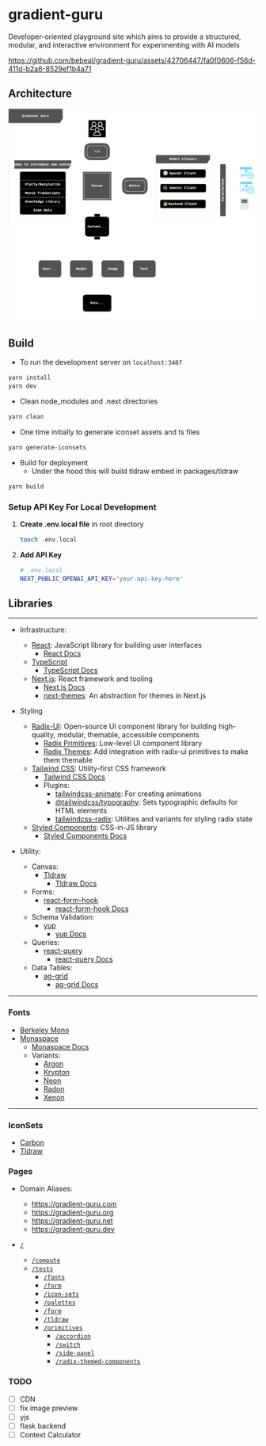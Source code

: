 # gradient-guru

Developer-oriented playground site which aims to provide a structured, modular, and interactive environment for experimenting with AI models

https://github.com/bebeal/gradient-guru/assets/42706447/fa0f0606-f56d-411d-b2a6-8529ef1b4a71



## Architecture

![gradient-guru-diagram](https://github.com/bebeal/gradient-guru/blob/main/assets/icons/GradientGuru.svg)

## Build

* To run the development server on `localhost:3407`

```bash
yarn install
yarn dev
```

* Clean node_modules and .next directories

```bash
yarn clean
```

* One time initially to generate iconset assets and ts files

```bash
yarn generate-iconsets
```

* Build for deployment
  * Under the hood this will build tldraw embed in packages/tldraw

```bash
yarn build
```

### Setup API Key For Local Development

1. **Create .env.local file** in root directory

    ```bash
    touch .env.local
    ```

2. **Add API Key**

    ```bash
    # .env.local
    NEXT_PUBLIC_OPENAI_API_KEY='your-api-key-here'
    ```

## Libraries

---

* Infrastructure:
  * [React](https://github.com/facebook/react): JavaScript library for building user interfaces
    * [React Docs](https://react.dev/)
  * [TypeScript](https://github.com/microsoft/TypeScript)
    * [TypeScript Docs](https://www.typescriptlang.org/docs/)
  * [Next.js](https://github.com/vercel/next.js/): React framework and tooling
    * [Next.js Docs](https://nextjs.org/docs)
    * [next-themes](https://github.com/pacocoursey/next-themes): An abstraction for themes in Next.js

* Styling
  * [Radix-UI](https://github.com/radix-ui): Open-source UI component library for building high-quality, modular, themable, accessible components
    * [Radix Primitives](radix-ui.com/docs/primitives): Low-level UI component library
    * [Radix Themes](radix-ui.com/themes/docs): Add integration with radix-ui primitives to make them themable
  * [Tailwind CSS](https://github.com/tailwindlabs/tailwindcss): Utility-first CSS framework
    * [Tailwind CSS Docs](https://tailwindcss.com)
    * Plugins:
      * [tailwindcss-animate](https://github.com/jamiebuilds/tailwindcss-animate): For creating animations
      * [@tailwindcss/typography](https://github.com/tailwindlabs/tailwindcss-typography): Sets typographic defaults for HTML elements
      * [tailwindcss-radix](https://github.com/ecklf/tailwindcss-radix): Utilities and variants for styling radix state
  * [Styled Components](https://github.com/styled-components): CSS-in-JS library
    * [Styled Components Docs](https://styled-components.com/docs)

* Utility:
  * Canvas:
    * [Tldraw](https://github.com/tldraw/tldraw)
      * [Tldraw Docs](https://tldraw.dev/docs)
  * Forms:
    * [react-form-hook](https://github.com/react-hook-form/react-hook-form)
      * [react-form-hook Docs](https://react-hook-form.com/get-started)
  * Schema Validation:
    * [yup](https://github.com/jquense/yup)
      * [yup Docs](https://github.com/jquense/yup)
  * Queries:
    * [react-query](https://github.com/TanStack/query)
      * [react-query Docs](https://tanstack.com/query/v3/docs/react/overview)
  * Data Tables:
    * [ag-grid](https://github.com/ag-grid/ag-grid)
      * [ag-grid Docs](https://www.ag-grid.com/)

---

### Fonts

* [Berkeley Mono](https://berkeleygraphics.com/typefaces/berkeley-mono/)
* [Monaspace](https://github.com/githubnext/monaspace)
  * [Monaspace Docs](https://monaspace.githubnext.com/)
  * Variants:
    * [Argon](https://github.com/githubnext/monaspace/blob/main/fonts/variable/MonaspaceArgonVarVF%5Bwght%2Cwdth%2Cslnt%5D.ttf)
    * [Krypton](https://github.com/githubnext/monaspace/blob/main/fonts/variable/MonaspaceKryptonVarVF%5Bwght%2Cwdth%2Cslnt%5D.ttf)
    * [Neon](https://github.com/githubnext/monaspace/blob/main/fonts/variable/MonaspaceNeonVarVF%5Bwght%2Cwdth%2Cslnt%5D.ttf)
    * [Radon](https://github.com/githubnext/monaspace/blob/main/fonts/variable/MonaspaceRadonVarVF%5Bwght%2Cwdth%2Cslnt%5D.ttf)
    * [Xenon](https://github.com/githubnext/monaspace/blob/main/fonts/variable/MonaspaceXenonVarVF%5Bwght%2Cwdth%2Cslnt%5D.ttf)

---

### IconSets

* [Carbon](https://github.com/carbon-design-system/carbon)
* [Tldraw](https://github.com/tldraw/tldraw)

### Pages

* Domain Aliases:
  * https://gradient-guru.com
  * https://gradient-guru.org
  * https://gradient-guru.net
  * https://gradient-guru.dev

* [`/`](https://gradient-guru.com)
  * [`/compute`](https://gradient-guru.com/compute)
  * [`/tests`](https://gradient-guru.com/tests)
    * [`/fonts`](https://gradient-guru.com/tests/fonts)
    * [`/form`](https://gradient-guru.com/tests/form)
    * [`/icon-sets`](https://gradient-guru.com/tests/icon-sets)
    * [`/palettes`](https://gradient-guru.com/tests/palettes)
    * [`/form`](https://gradient-guru.com/tests/palettes)
    * [`/tldraw`](https://gradient-guru.com/tests/tldraw)
    * [`/primitives`](https://gradient-guru.com/tests/primitives)
      * [`/accordion`](https://gradient-guru.com/tests/primitives/accordion)
      * [`/switch`](https://gradient-guru.com/tests/primitives/switch)
      * [`/side-panel`](https://gradient-guru.com/tests/primitives/side-panel)
      * [`/radix-themed-components`](https://gradient-guru.com/tests/primitives/radix-themed-components)

### TODO

* [ ] CDN
* [ ] fix image preview
* [ ] yjs
* [ ] flask backend
* [ ] Context Calculator
